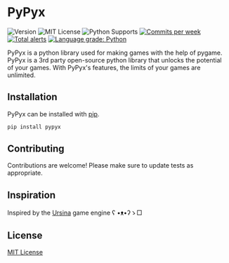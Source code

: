 # PyPyx
![Version](https://img.shields.io/pypi/v/pypyx) ![MIT License](https://img.shields.io/pypi/l/pypyx) ![Python Supports](https://img.shields.io/pypi/pyversions/pypyx) [![Commits per week](https://img.shields.io/github/commit-activity/w/ZytroCode/pypyx)](https://github.com/ZytroCode/pypyx/commits/master) [![Total alerts](https://img.shields.io/lgtm/alerts/g/ZytroCode/pypyx.svg?logo=lgtm&logoWidth=18)](https://lgtm.com/projects/g/ZytroCode/pypyx/alerts/) [![Language grade: Python](https://img.shields.io/lgtm/grade/python/g/ZytroCode/pypyx.svg?logo=lgtm&logoWidth=18)](https://lgtm.com/projects/g/ZytroCode/pypyx/context:python)

PyPyx is a python library used for making games with the help of pygame. PyPyx is a 3rd party open-source python library that unlocks the potential of your games. With PyPyx's features, the limits of your games are unlimited.

## Installation
PyPyx can be installed with [pip](https://pip.pypa.io/en/stable/).

```bash
pip install pypyx
```

## Contributing
Contributions are welcome! Please make sure to update tests as appropriate.

## Inspiration
Inspired by the [Ursina](https://www.ursinaengine.org/) game engine ʕ •ᴥ•ʔゝ□

## License
[MIT License](https://github.com/ZytroCode/pypyx/blob/master/LICENSE)
